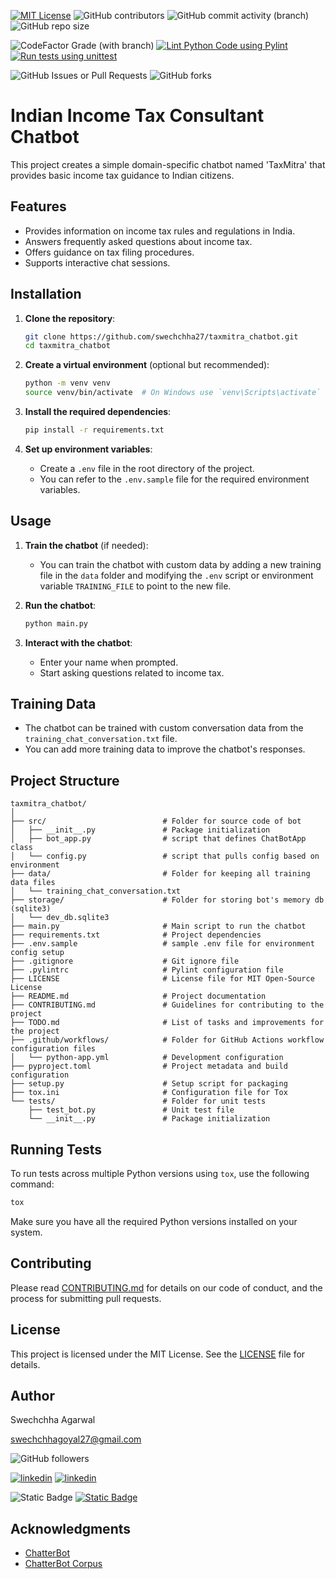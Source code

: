 
[![MIT License](https://img.shields.io/badge/License-MIT-green.svg)](https://choosealicense.com/licenses/mit/)
![GitHub contributors](https://img.shields.io/github/contributors/swechchha27/taxmitra_chatbot)
![GitHub commit activity (branch)](https://img.shields.io/github/commit-activity/m/swechchha27/taxmitra_chatbot/main)
![GitHub repo size](https://img.shields.io/github/repo-size/swechchha27/taxmitra_chatbot)


![CodeFactor Grade (with branch)](https://img.shields.io/codefactor/grade/github/swechchha27/taxmitra_chatbot/main)
[![Lint Python Code using Pylint](https://github.com/swechchha27/taxmitra_chatbot/actions/workflows/pylint.yml/badge.svg)](https://github.com/swechchha27/taxmitra_chatbot/actions/workflows/pylint.yml)
[![Run tests using unittest](https://github.com/swechchha27/taxmitra_chatbot/actions/workflows/unittest.yml/badge.svg)](https://github.com/swechchha27/taxmitra_chatbot/actions/workflows/unittest.yml)

![GitHub Issues or Pull Requests](https://img.shields.io/github/issues/swechchha27/taxmitra_chatbot)
![GitHub forks](https://img.shields.io/github/forks/swechchha27/taxmitra_chatbot)


# Indian Income Tax Consultant Chatbot

This project creates a simple domain-specific chatbot named 'TaxMitra' that provides basic income tax guidance to Indian citizens.

## Features

- Provides information on income tax rules and regulations in India.
- Answers frequently asked questions about income tax.
- Offers guidance on tax filing procedures.
- Supports interactive chat sessions.

## Installation

1. **Clone the repository**:
   ```sh
   git clone https://github.com/swechchha27/taxmitra_chatbot.git
   cd taxmitra_chatbot
   ```

2. **Create a virtual environment** (optional but recommended):
   ```sh
   python -m venv venv
   source venv/bin/activate  # On Windows use `venv\Scripts\activate`
   ```

3. **Install the required dependencies**:
   ```sh
   pip install -r requirements.txt
   ```

4. **Set up environment variables**:
   - Create a `.env` file in the root directory of the project.
   - You can refer to the `.env.sample` file for the required environment variables.

## Usage

1. **Train the chatbot** (if needed):
   - You can train the chatbot with custom data by adding a new training file in the `data` folder and modifying the `.env` script or environment variable `TRAINING_FILE` to point to the new file.

2. **Run the chatbot**:
   ```sh
   python main.py
   ```

3. **Interact with the chatbot**:
   - Enter your name when prompted.
   - Start asking questions related to income tax.

## Training Data

- The chatbot can be trained with custom conversation data from the `training_chat_conversation.txt` file.
- You can add more training data to improve the chatbot's responses.

## Project Structure

```
taxmitra_chatbot/
│
├── src/                          # Folder for source code of bot
│   ├── __init__.py               # Package initialization
│   ├── bot_app.py                # script that defines ChatBotApp class
│   └── config.py                 # script that pulls config based on environment
├── data/                         # Folder for keeping all training data files
│   └── training_chat_conversation.txt
├── storage/                      # Folder for storing bot's memory db (sqlite3)
│   └── dev_db.sqlite3
├── main.py                       # Main script to run the chatbot
├── requirements.txt              # Project dependencies
├── .env.sample                   # sample .env file for environment config setup
├── .gitignore                    # Git ignore file
├── .pylintrc                     # Pylint configuration file
├── LICENSE                       # License file for MIT Open-Source License
├── README.md                     # Project documentation
├── CONTRIBUTING.md               # Guidelines for contributing to the project
├── TODO.md                       # List of tasks and improvements for the project
├── .github/workflows/            # Folder for GitHub Actions workflow configuration files
│   └── python-app.yml            # Development configuration
├── pyproject.toml                # Project metadata and build configuration
├── setup.py                      # Setup script for packaging
├── tox.ini                       # Configuration file for Tox
└── tests/                        # Folder for unit tests
    ├── test_bot.py               # Unit test file
    └── __init__.py               # Package initialization
```

## Running Tests

To run tests across multiple Python versions using `tox`, use the following command:

```sh
tox
```

Make sure you have all the required Python versions installed on your system.

## Contributing

Please read [CONTRIBUTING.md](CONTRIBUTING.md) for details on our code of conduct, and the process for submitting pull requests.

## License

This project is licensed under the MIT License. See the [LICENSE](LICENSE) file for details.

## Author

Swechchha Agarwal

[swechchhagoyal27@gmail.com](mailto:swechchhagoyal27@gmail.com)

![GitHub followers](https://img.shields.io/github/followers/swechchha27)

<a href="https://www.linkedin.com/in/swechchha-agarwal"> <img alt="linkedin" src="https://img.shields.io/badge/linkedin-0A66C2?style=for-the-badge&logo=linkedin&logoColor=white&link=https%3A%2F%2Fwww.linkedin.com%2Fin%2Fswechchha-agarwal"></a>
[![linkedin](https://img.shields.io/badge/linkedin-0A66C2?style=for-the-badge&logo=linkedin&logoColor=white)]([https://www.linkedin.com/](https://www.linkedin.com/in/swechchha-agarwal))

![Static Badge](https://img.shields.io/badge/HackerRank-swechchha?style=for-the-badge&logo=hackerrank&logoColor=black&color=%2300EA64&link=https%3A%2F%2Fwww.hackerrank.com%2Fprofile%2Fswechchhagoyal27)
<a href="https://www.hackerrank.com/profile/swechchhagoyal27"> <img alt="Static Badge" src="https://img.shields.io/badge/HackerRank-swechchha?style=for-the-badge&logo=hackerrank&logoColor=black&color=%2300EA64&link=https%3A%2F%2Fwww.hackerrank.com%2Fprofile%2Fswechchhagoyal27"></a>




## Acknowledgments

- [ChatterBot](https://github.com/gunthercox/ChatterBot)
- [ChatterBot Corpus](https://github.com/gunthercox/chatterbot-corpus)

